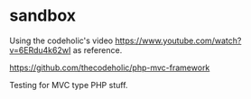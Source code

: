 # sandbox
Using the codeholic's video https://www.youtube.com/watch?v=6ERdu4k62wI as reference.

https://github.com/thecodeholic/php-mvc-framework

Testing for MVC type PHP stuff.
